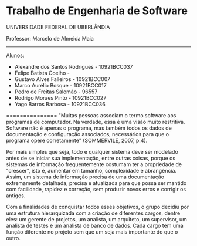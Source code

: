 Trabalho de Engenharia de Software
===============
UNIVERSIDADE FEDERAL DE UBERLÂNDIA

Professor: Marcelo de Almeida Maia
__________________

Alunos:
  * Alexandre dos Santos Rodrigues - 10921BCC037
  * Felipe Batista Coelho - 
  * Gustavo Alves Falleiros - 10921BCC007
  * Marco Aurélio Bosque - 10921BCC017
  * Pedro de Freitas Salomão - 96557
  * Rodrigo Moraes Pinto - 10921BCC027
  * Yago Barros Barbosa - 10921BCC036

===============
   "Muitas pessoas associam o termo software aos programas de computador. Na verdade, essa é uma visão muito restritiva. Software não é apenas o programa, mas também todos os dados de documentação e configuração associados, necessários para que o programa opere corretamente" (SOMMERVILE, 2007, p.4).
   
   Por mais simples que seja, todo e qualquer sistema deve ser modelado antes de se iniciar sua implementação, entre outras coisas, porque os sistemas de informação frequentemente costumam ter a propriedade de "crescer", isto é, aumentar em tamanho, complexidade e abrangência. Assim, um sistema de informação precisa de uma documentação extremamente detalhada, precisa e atualizada para que possa ser mantido com facilidade, rapidez e correção, sem produzir novos erros e corrigir os antigos. 
   
   Com a finalidades de conquistar todos esses objetivos, o grupo decidiu por uma estrutura hierarquizada com a criação de diferentes cargos, dentre eles: um gerente de projetos, um analista, um arquiteto, um supervisor, um analista de testes e um analista de banco de dados. Cada cargo tem uma função diferente no projeto sem que um seja mais importante do que o outro.

